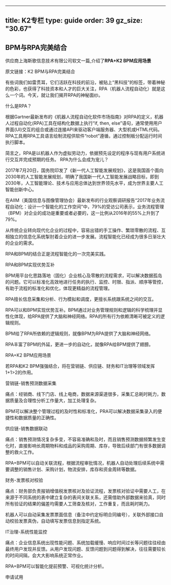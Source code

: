 
---
title: K2专栏 
type: guide
order: 39
gz_size: "30.67"
---




## BPM与RPA完美结合

供应商上海斯歌信息技术有限公司软文一篇,介绍了**RPA+K2 BPM应用场景**

原文链接：K2 BPM与RPA完美结合

有些词我们如雷贯耳，它们活跃在科技的前沿，被贴上“黑科技”的标签，带着神秘的色彩，也获得了科技资本和人才的巨大关注，RPA（机器人流程自动化）就是这么一个词。今天，就让我们揭开RPA的神秘面纱。

什么是RPA？

根据Gartner最新发布的《机器人流程自动化软件市场指南》对RPA的定义，机器人过程自动化(RPA)工具在结构化数据上执行“if, then, else”语句，通常使用用户界面(UI)交互的组合或通过连接API来驱动客户端服务器、大型机或HTML代码。RPA工具用RPA工具语言绘制流程供软件“robot”遵循，通过控制板分配运行时间执行脚本。

简言之，RPA是以机器人作为虚拟劳动力，依据预先设定的程序与现有用户系统进行交互并完成预期的任务。
RPA为什么会成为宠儿？

2017年7月20日，国务院印发了《新一代人工智能发展规划》，这是我国首个面向2030年的人工智能发展规划，明确了我国新一代人工智能发展战略目标，即到2030年，人工智能理论、技术与应用总体达到世界领先水平，成为世界主要人工智能创新中心。

在AIIM（美国信息与图像管理协会）最新发布的行业观察调研报告“2017年业务流程自动化：设计一个智能化的工作空间”中，79%的受访公司表示，业务流程管理（BPM）对企业的成功是重要或者必要的，这一比例从2016年的55%上升到了79%。

从传统企业转向现代化企业的过程中，容易出错的手工操作、繁琐零散的流程、互相独立的信息化系统掣肘着企业的进一步发展。流程智能化已经成为很多日渐壮大的企业的需求。

RPA和BPM的结合正是流程智能化的一次完美实践。

RPA和BPM实现优势互补

BPM用平台化思路落地（固化）企业核心及零散的流程需求，可以解决数据孤岛的问题。它可以标准化高效地进行任务的执行、监控、时限、指派、顺序等管控，有助于流程的标准化和优化，体现更精益的流程管理。

RPA擅长信息采集和分析、行为模拟和调度，更擅长系统跟系统之间的交互。

RPA可以和BPM实现优势互补。BPM通过对业务管理规则和逻辑的科学梳理并显性化体现，给RPA提供了大脑和神经网络。RPA的所有行为依赖清晰可被定义的逻辑规则。

BPM给了RPA所依赖的逻辑规则，就像BPM为RPA提供了大脑和神经网络。

RPA丰富了BPM的外延，更进一步的自动化，就像RPA给BPM提供了翅膀。

RPA+K2 BPM应用场景

若RPA和K2 BPM强强结合，将在营销链、供应链、财务和IT治理等领域发挥1+1>2的作用。

营销链-销售预测数据采集

痛点：经销商、线下门店、线上电商，数据来源渠道很多，采集汇总耗时耗力，数据质量及合理性分析工作量大，加工处理复杂。

BPM可以解决整个管理过程的及时性和标准化，PRA可以解决数据采集录入的便捷性和数据质量的正确性。

供应链-销售数据联动

痛点：销售预测情况复杂多变，不容易准确和及时，而且销售预测数据频繁发生变化时，直接影响长周期物料和成品的采购周期、库存，导致后续部门有很多数据调整的救火工作。

RPA+BPM可以自动关联流程，根据流程审批情况，机器人自动处理后续系统中需要调整的销售计划、采购计划，物流安排，库存和资金周转等数据。

财务-发票核对校验

痛点：财务部负责报销增值税发票核对及验证流程，发票核对验证中需要人工，在来源于不同系统的表中建立复杂的表间关联关系，还需借助外部数据来验真，同时所有验证的结果的偏差均需要人工筛查及核对，工作重复，而且耗时耗力。

机器人可以自动采集发票票面信息（备注中约定标明合同编号），关联外部接口自动校验发票真伪，自动填写发票信息到指定系统。

IT治理-系统性能监控

痛点：企业信息系统出现性能问题、系统加载缓慢、响应时间过长等问题往往经由最终用户发现并反馈。从用户发现问题、反馈问题到问题得到解决，往往需要较长的时间间隔，会大大影响系统正常作业。

RPA+BPM可以智能化提前预警、可视化统计分析。

申请试用


